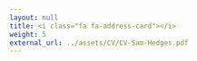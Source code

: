```yaml
---
layout: null
title: <i class="fa fa-address-card"></i>
weight: 5
external_url: ../assets/CV/CV-Sam-Hedges.pdf
---
```

